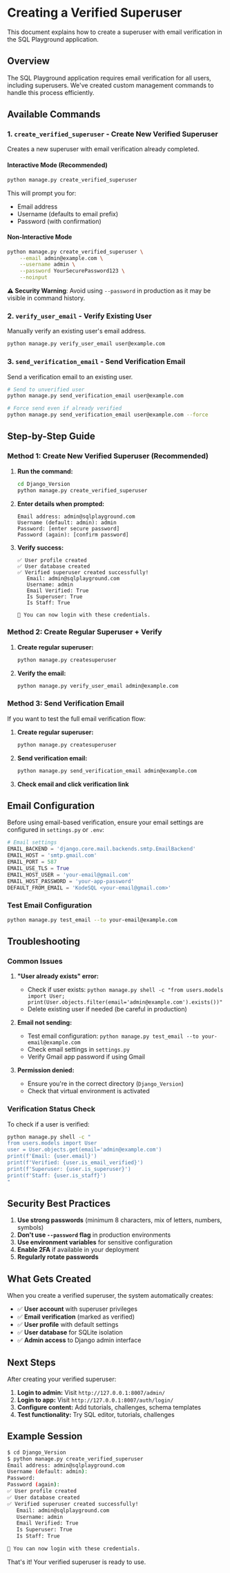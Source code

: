 # Creating a Verified Superuser

This document explains how to create a superuser with email verification in the SQL Playground application.

## Overview

The SQL Playground application requires email verification for all users, including superusers. We've created custom management commands to handle this process efficiently.

## Available Commands

### 1. `create_verified_superuser` - Create New Verified Superuser

Creates a new superuser with email verification already completed.

#### Interactive Mode (Recommended)
```bash
python manage.py create_verified_superuser
```

This will prompt you for:
- Email address
- Username (defaults to email prefix)
- Password (with confirmation)

#### Non-Interactive Mode
```bash
python manage.py create_verified_superuser \
    --email admin@example.com \
    --username admin \
    --password YourSecurePassword123 \
    --noinput
```

**⚠️ Security Warning**: Avoid using `--password` in production as it may be visible in command history.

### 2. `verify_user_email` - Verify Existing User

Manually verify an existing user's email address.

```bash
python manage.py verify_user_email user@example.com
```

### 3. `send_verification_email` - Send Verification Email

Send a verification email to an existing user.

```bash
# Send to unverified user
python manage.py send_verification_email user@example.com

# Force send even if already verified
python manage.py send_verification_email user@example.com --force
```

## Step-by-Step Guide

### Method 1: Create New Verified Superuser (Recommended)

1. **Run the command:**
   ```bash
   cd Django_Version
   python manage.py create_verified_superuser
   ```

2. **Enter details when prompted:**
   ```
   Email address: admin@sqlplayground.com
   Username (default: admin): admin
   Password: [enter secure password]
   Password (again): [confirm password]
   ```

3. **Verify success:**
   ```
   ✅ User profile created
   ✅ User database created
   ✅ Verified superuser created successfully!
      Email: admin@sqlplayground.com
      Username: admin
      Email Verified: True
      Is Superuser: True
      Is Staff: True
   
   🔐 You can now login with these credentials.
   ```

### Method 2: Create Regular Superuser + Verify

1. **Create regular superuser:**
   ```bash
   python manage.py createsuperuser
   ```

2. **Verify the email:**
   ```bash
   python manage.py verify_user_email admin@example.com
   ```

### Method 3: Send Verification Email

If you want to test the full email verification flow:

1. **Create regular superuser:**
   ```bash
   python manage.py createsuperuser
   ```

2. **Send verification email:**
   ```bash
   python manage.py send_verification_email admin@example.com
   ```

3. **Check email and click verification link**

## Email Configuration

Before using email-based verification, ensure your email settings are configured in `settings.py` or `.env`:

```python
# Email settings
EMAIL_BACKEND = 'django.core.mail.backends.smtp.EmailBackend'
EMAIL_HOST = 'smtp.gmail.com'
EMAIL_PORT = 587
EMAIL_USE_TLS = True
EMAIL_HOST_USER = 'your-email@gmail.com'
EMAIL_HOST_PASSWORD = 'your-app-password'
DEFAULT_FROM_EMAIL = 'KodeSQL <your-email@gmail.com>'
```

### Test Email Configuration

```bash
python manage.py test_email --to your-email@example.com
```

## Troubleshooting

### Common Issues

1. **"User already exists" error:**
   - Check if user exists: `python manage.py shell -c "from users.models import User; print(User.objects.filter(email='admin@example.com').exists())"`
   - Delete existing user if needed (be careful in production)

2. **Email not sending:**
   - Test email configuration: `python manage.py test_email --to your-email@example.com`
   - Check email settings in `settings.py`
   - Verify Gmail app password if using Gmail

3. **Permission denied:**
   - Ensure you're in the correct directory (`Django_Version`)
   - Check that virtual environment is activated

### Verification Status Check

To check if a user is verified:

```bash
python manage.py shell -c "
from users.models import User
user = User.objects.get(email='admin@example.com')
print(f'Email: {user.email}')
print(f'Verified: {user.is_email_verified}')
print(f'Superuser: {user.is_superuser}')
print(f'Staff: {user.is_staff}')
"
```

## Security Best Practices

1. **Use strong passwords** (minimum 8 characters, mix of letters, numbers, symbols)
2. **Don't use `--password` flag** in production environments
3. **Use environment variables** for sensitive configuration
4. **Enable 2FA** if available in your deployment
5. **Regularly rotate passwords**

## What Gets Created

When you create a verified superuser, the system automatically creates:

- ✅ **User account** with superuser privileges
- ✅ **Email verification** (marked as verified)
- ✅ **User profile** with default settings
- ✅ **User database** for SQLite isolation
- ✅ **Admin access** to Django admin interface

## Next Steps

After creating your verified superuser:

1. **Login to admin:** Visit `http://127.0.0.1:8007/admin/`
2. **Login to app:** Visit `http://127.0.0.1:8007/auth/login/`
3. **Configure content:** Add tutorials, challenges, schema templates
4. **Test functionality:** Try SQL editor, tutorials, challenges

## Example Session

```bash
$ cd Django_Version
$ python manage.py create_verified_superuser
Email address: admin@sqlplayground.com
Username (default: admin): 
Password: 
Password (again): 
✅ User profile created
✅ User database created
✅ Verified superuser created successfully!
   Email: admin@sqlplayground.com
   Username: admin
   Email Verified: True
   Is Superuser: True
   Is Staff: True

🔐 You can now login with these credentials.
```

That's it! Your verified superuser is ready to use.

